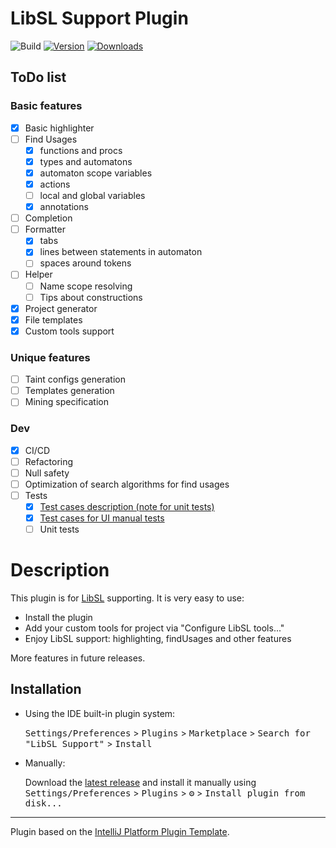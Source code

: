 # LibSL Support Plugin

![Build](https://github.com/kechinvv/LibSLPluginIJ/workflows/Build/badge.svg)
[![Version](https://img.shields.io/jetbrains/plugin/v/23222-libsl-support.svg)](https://plugins.jetbrains.com/plugin/23222-libsl-support)
[![Downloads](https://img.shields.io/jetbrains/plugin/d/23222-libsl-support.svg)](https://plugins.jetbrains.com/plugin/23222-libsl-support)

## ToDo list

### Basic features

- [x] Basic highlighter
- [ ] Find Usages
    - [x] functions and procs
    - [x] types and automatons
    - [x] automaton scope variables
    - [x] actions
    - [ ] local and global variables
    - [x] annotations
- [ ] Completion
- [ ] Formatter
    - [x] tabs
    - [x] lines between statements in automaton
    - [ ] spaces around tokens
- [ ] Helper
    - [ ] Name scope resolving
    - [ ] Tips about constructions
- [x] Project generator
- [x] File templates
- [x] Custom tools support

### Unique features

- [ ] Taint configs generation
- [ ] Templates generation
- [ ] Mining specification

### Dev

- [x] CI/CD
- [ ] Refactoring
- [ ] Null safety
- [ ] Optimization of search algorithms for find usages
- [ ] Tests
  - [x] [Test cases description (note for unit tests)](https://docs.google.com/document/d/1lOTSDMsUHc6SwaIhIhQRKjiW5FJ6AfxI3b3VRvDrc6Y/edit?usp=sharing)
  - [x] [Test cases for UI manual tests](https://docs.google.com/document/d/1kTs9C1gYA5PSXz7a1tbcuGEE8CMNjGvvdltq6LA8SX8/edit?usp=sharing)
  - [ ] Unit tests

# Description
<!-- Plugin description -->
This plugin is
for [LibSL](https://www.researchgate.net/publication/325074393_LibSL_Language_for_Specification_of_Software_Libraries)
supporting. It is very easy to use:

- Install the plugin
- Add your custom tools for project via "Configure LibSL tools..."
- Enjoy LibSL support: highlighting, findUsages and other features

More features in future releases.
<!-- Plugin description end -->

## Installation

- Using the IDE built-in plugin system:

  <kbd>Settings/Preferences</kbd> > <kbd>Plugins</kbd> > <kbd>Marketplace</kbd> > <kbd>Search for "LibSL
  Support"</kbd> >
  <kbd>Install</kbd>

- Manually:

  Download the [latest release](https://github.com/kechinvv/LibSLPluginIJ/releases/latest) and install it manually using
  <kbd>Settings/Preferences</kbd> > <kbd>Plugins</kbd> > <kbd>⚙️</kbd> > <kbd>Install plugin from disk...</kbd>

---
Plugin based on the [IntelliJ Platform Plugin Template][template].

[template]: https://github.com/JetBrains/intellij-platform-plugin-template

[docs:plugin-description]: https://plugins.jetbrains.com/docs/intellij/plugin-user-experience.html#plugin-description-and-presentation

